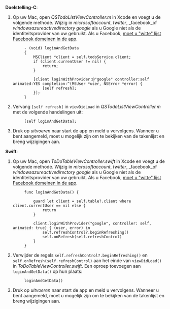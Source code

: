 **Doelstelling-C**: 

1. Op uw Mac, open _QSTodoListViewController.m_ in Xcode en voegt u de volgende methode. Wijzig in _microsoftaccount_, _twitter_, _facebook_of _windowsazureactivedirectory_ _google_ als u Google niet als de identiteitsprovider van uw gebruikt. Als u Facebook, [moet u "witte" lijst Facebook domeinen in de app](https://developers.facebook.com/docs/ios/ios9#whitelist).

            - (void) loginAndGetData
            {
                MSClient *client = self.todoService.client;
                if (client.currentUser != nil) {
                    return;
                }
            
                [client loginWithProvider:@"google" controller:self animated:YES completion:^(MSUser *user, NSError *error) {
                    [self refresh];
                }];
            }


2. Vervang `[self refresh]` in `viewDidLoad` in _QSTodoListViewController.m_ met de volgende handelingen uit:

            [self loginAndGetData];

3. Druk op _uitvoeren_ naar start de app en meld u vervolgens. Wanneer u bent aangemeld, moet u mogelijk zijn om te bekijken van de takenlijst en breng wijzigingen aan.

**Swift**:

1. Op uw Mac, open _ToDoTableViewController.swift_ in Xcode en voegt u de volgende methode. Wijzig in _microsoftaccount_, _twitter_, _facebook_of _windowsazureactivedirectory_ _google_ als u Google niet als de identiteitsprovider van uw gebruikt. Als u Facebook, [moet u "witte" lijst Facebook domeinen in de app](https://developers.facebook.com/docs/ios/ios9#whitelist).
        
            func loginAndGetData() {
                
                guard let client = self.table?.client where client.currentUser == nil else {
                    return
                }
                
                client.loginWithProvider("google", controller: self, animated: true) { (user, error) in
                    self.refreshControl?.beginRefreshing()
                    self.onRefresh(self.refreshControl)
                }
            }


2. Verwijder de regels `self.refreshControl?.beginRefreshing()` en `self.onRefresh(self.refreshControl)` aan het einde van `viewDidLoad()` in _ToDoTableViewController.swift_. Een oproep toevoegen aan `loginAndGetData()` op hun plaats:

            loginAndGetData()

3. Druk op _uitvoeren_ naar start de app en meld u vervolgens. Wanneer u bent aangemeld, moet u mogelijk zijn om te bekijken van de takenlijst en breng wijzigingen aan.
